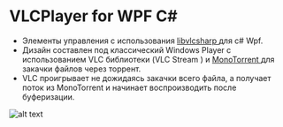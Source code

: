# VLCPlayer for WPF С#

- Элементы управления с использования [libvlcsharp ](https://github.com/videolan/libvlcsharp) для c# Wpf.
- Дизайн составлен под классический Windows Player с использованием VLC библиотеки (VLC Stream ) и [MonoTorrent ](https://github.com/alanmcgovern/monotorrent)  для закачки файлов через торрент.
- VLC проигрывает не дожидаясь закачки всего файла, а получает поток из MonoTorrent и начинает воспроизводить после буферизации.

![alt text](https://i.ibb.co/RCcM0wD/Player-Torrent.png)


